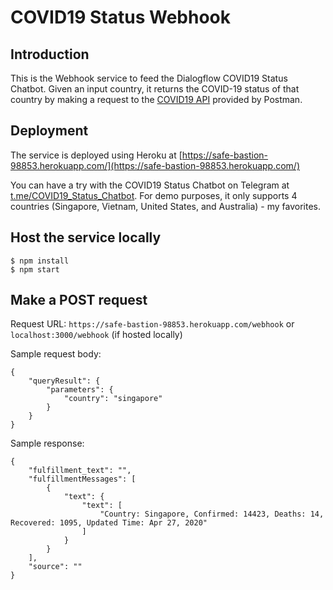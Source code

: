 # COVID19 Status Webhook

## Introduction

This is the Webhook service to feed the Dialogflow COVID19 Status Chatbot.
Given an input country, it returns the COVID-19 status of that country by making a request to the 
[COVID19 API](https://documenter.getpostman.com/view/10808728/SzS8rjbc?version=latest) provided by Postman.

## Deployment

The service is deployed using Heroku at [https://safe-bastion-98853.herokuapp.com/](https://safe-bastion-98853.herokuapp.com/)

You can have a try with the COVID19 Status Chatbot on Telegram at [t.me/COVID19_Status_Chatbot](t.me/COVID19_Status_Chatbot).
For demo purposes, it only supports 4 countries (Singapore, Vietnam, United States, and Australia) - my favorites.

## Host the service locally

```
$ npm install
$ npm start
```

## Make a POST request

Request URL: `https://safe-bastion-98853.herokuapp.com/webhook` or `localhost:3000/webhook` (if hosted locally)

Sample request body:
```
{
    "queryResult": {
        "parameters": {
            "country": "singapore"
        }
    }
}
```

Sample response:
```
{
    "fulfillment_text": "",
    "fulfillmentMessages": [
        {
            "text": {
                "text": [
                    "Country: Singapore, Confirmed: 14423, Deaths: 14, Recovered: 1095, Updated Time: Apr 27, 2020"
                ]
            }
        }
    ],
    "source": ""
}
```
